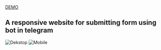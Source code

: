 <a href="https://ivan-kononchuk.github.io/Test-task-RGB/">DEMO</a>
<h2>A responsive website for submitting form using bot in telegram</h2>
<img src="https://i.ibb.co/N3s07sw/Dekstop.jpg" alt="Dekstop">
<img src="https://i.ibb.co/KFQvZ4Z/Mobile.jpg" alt="Mobile">
